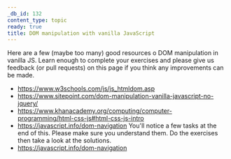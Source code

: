 ```yaml
---
_db_id: 132
content_type: topic
ready: true
title: DOM manipulation with vanilla JavaScript
---
```


Here are a few (maybe too many) good resources o DOM manipulation in vanilla JS. Learn enough to complete your exercises and please give us feedback (or pull requests) on this page if you think any improvements can be made.

- https://www.w3schools.com/js/js_htmldom.asp
- https://www.sitepoint.com/dom-manipulation-vanilla-javascript-no-jquery/
- https://www.khanacademy.org/computing/computer-programming/html-css-js#html-css-js-intro
- https://javascript.info/dom-navigation You'll notice a few tasks at the end of this. Please make sure you understand them. Do the exercises then take a look at the solutions.
- https://javascript.info/dom-navigation
